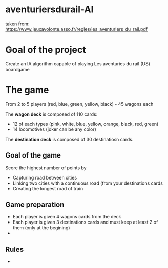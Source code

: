 # aventuriersdurail-AI

taken from: https://www.jeuxavolonte.asso.fr/regles/les_aventuriers_du_rail.pdf

# Goal of the project

Create an IA algorithm capable of playing Les aventuries du rail (US) boardgame 


# The game
From 2 to 5 players (red, blue, green, yellow, black) - 45 wagons each

The **wagon deck** is composed of 110 cards:
  - 12 of each types (pink, white, blue, yellow, orange, black, red, green)
  - 14 locomotives (joker can be any color)
 
The **destination deck** is composed of 30 destinatiosn cards.

## Goal of the game

Score the highest number of points by
  - Capturing road between cities
  - Linking two cities with a continuous road (from your destinations cards
  - Creating the longest road of train

## Game preparation
- Each player is given 4 wagons cards from the deck 
- Each player is given 3 destinations cards and must keep at least 2 of them (only at the begining)
- 

## Rules
-
